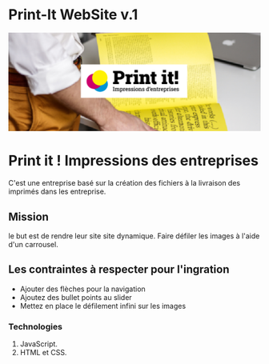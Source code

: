 # Print-It WebSite v.1

![maquette images](/assets/images/print-it.png "Maquette acceuil")

#   Print it ! Impressions des entreprises 
C'est une entreprise basé sur la création des fichiers à la livraison des imprimés dans les entreprise.


## Mission
 le but est de rendre leur site site dynamique.
Faire défiler les images à l'aide d'un carrousel.

	
## Les contraintes à respecter pour l'ingration 

* Ajouter des flèches pour la navigation
* Ajoutez des bullet points au slider
* Mettez en place le défilement infini sur les images  
 
### Technologies
1. JavaScript.
2. HTML et CSS.






